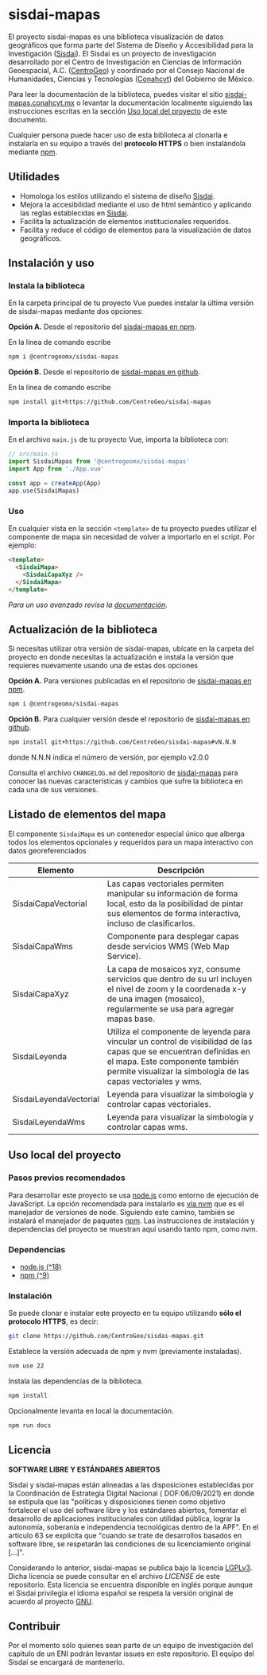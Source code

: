 # sisdai-mapas

El proyecto sisdai-mapas es una biblioteca visualización de datos geográficos
que forma parte del Sistema de Diseño y Accesibilidad para la Investigación
([Sisdai](https://sisdai.conahcyt.mx/)). El Sisdai es un proyecto de
investigación desarrollado por el Centro de Investigación en Ciencias de
Información Geoespacial, A.C. ([CentroGeo](https://www.centrogeo.org.mx/)) y
coordinado por el Consejo Nacional de Humanidades, Ciencias y Tecnologías
([Conahcyt](https://conahcyt.mx)) del Gobierno de México.

Para leer la documentación de la biblioteca, puedes visitar el sitio
[sisdai-mapas.conahcyt.mx](https://sisdai-mapas.conahcyt.mx) o levantar la
documentación localmente siguiendo las instrucciones escritas en la sección
[Uso local del proyecto](#uso-local-del-proyecto) de este documento.

Cualquier persona puede hacer uso de esta biblioteca al clonarla e instalarla en
su equipo a través del **protocolo HTTPS** o bien instalándola mediante
[npm](https://www.npmjs.com/~centrogeomx).

## Utilidades

- Homologa los estilos utilizando el sistema de diseño
  [Sisdai](https://sisdai.conahcyt.mx).
- Mejora la accesibilidad mediante el uso de html semántico y aplicando las
  reglas establecidas en [Sisdai](https://sisdai.conahcyt.mx).
- Facilita la actualización de elementos institucionales requeridos.
- Facilita y reduce el código de elementos para la visualización de datos
  geográficos.

## Instalación y uso

### Instala la biblioteca

En la carpeta principal de tu proyecto Vue puedes instalar la última versión de
sisdai-mapas mediante dos opciones:

**Opción A.** Desde el repositorio del
[sisdai-mapas en npm](https://www.npmjs.com/package/@centrogeomx/sisdai-mapas).

En la línea de comando escribe

```bash
npm i @centrogeomx/sisdai-mapas
```

**Opción B.** Desde el repositorio de
[sisdai-mapas en github](https://github.com/CentroGeo/sisdai-mapas).

En la línea de comando escribe

```bash
npm install git+https://github.com/CentroGeo/sisdai-mapas
```

### Importa la biblioteca

En el archivo `main.js` de tu proyecto Vue, importa la biblioteca con:

```javascript
// src/main.js
import SisdaiMapas from '@centrogeomx/sisdai-mapas'
import App from './App.vue'

const app = createApp(App)
app.use(SisdaiMapas)
```

### Uso

En cualquier vista en la sección `<template>` de tu proyecto puedes utilizar el
componente de mapa sin necesidad de volver a importarlo en el script. Por
ejemplo:

```html
<template>
  <SisdaiMapa>
    <SisdaiCapaXyz />
  </SisdaiMapa>
</template>
```

_Para un uso avanzado revisa la
[documentación](https://sisdai-mapas.conahcyt.mx)._

## Actualización de la biblioteca

Si necesitas utilizar otra versión de sisdai-mapas, ubícate en la carpeta del
proyecto en donde necesitas la actualización e instala la versión que requieres
nuevamente usando una de estas dos opciones

**Opción A.** Para versiones publicadas en el repositorio de
[sisdai-mapas en npm](https://www.npmjs.com/package/@centrogeomx/sisdai-mapas).

```bash
npm i @centrogeomx/sisdai-mapas
```

**Opción B.** Para cualquier versión desde el repositorio de
[sisdai-mapas en github](https://github.com/CentroGeo/sisdai-mapas).

```bash
npm install git+https://github.com/CentroGeo/sisdai-mapas#vN.N.N
```

donde N.N.N indica el número de versión, por ejemplo v2.0.0

Consulta el archivo `CHANGELOG.md` del repositorio de
[sisdai-mapas](https://github.com/CentroGeo/sisdai-mapas) para conocer las
nuevas características y cambios que sufre la biblioteca en cada una de sus
versiones.

## Listado de elementos del mapa

El componente `SisdaiMapa` es un contenedor especial único que alberga todos los
elementos opcionales y requeridos para un mapa interactivo con datos
georeferenciados

| Elemento               | Descripción                                                                                                                                                                                                            |
| ---------------------- | ---------------------------------------------------------------------------------------------------------------------------------------------------------------------------------------------------------------------- |
| SisdaiCapaVectorial    | Las capas vectoriales permiten manipular su información de forma local, esto da la posibilidad de pintar sus elementos de forma interactiva, incluso de clasificarlos.                                                 |
| SisdaiCapaWms          | Componente para desplegar capas desde servicios WMS (Web Map Service).                                                                                                                                                 |
| SisdaiCapaXyz          | La capa de mosaicos xyz, consume servicios que dentro de su url incluyen el nivel de zoom y la coordenada x-y de una imagen (mosaico), regularmente se usa para agregar mapas base.                                    |
| SisdaiLeyenda          | Utiliza el componente de leyenda para vincular un control de visibilidad de las capas que se encuentran definidas en el mapa. Este componente también permite visualizar la simbología de las capas vectoriales y wms. |
| SisdaiLeyendaVectorial | Leyenda para visualizar la simbología y controlar capas vectoriales.                                                                                                                                                   |
| SisdaiLeyendaWms       | Leyenda para visualizar la simbología y controlar capas wms.                                                                                                                                                           |

## Uso local del proyecto

### Pasos previos recomendados

Para desarrollar este proyecto se usa [node.js](https://nodejs.org/en) como
entorno de ejecución de JavaScript. La opción recomendada para instalarlo es
[vía nvm](https://github.com/nvm-sh/nvm) que es el manejador de versiones de
node. Siguiendo este camino, también se instalará el manejador de paquetes
[npm](https://www.npmjs.com/). Las instrucciones de instalación y dependencias
del proyecto se muestran aquí usando tanto npm, como nvm.

### Dependencias

- [node.js (^18)](https://nodejs.org/en/download/)
- [npm (^9)](https://www.npmjs.com/get-npm)

### Instalación

Se puede clonar e instalar este proyecto en tu equipo utilizando **sólo el
protocolo HTTPS**, es decir:

```bash
git clone https://github.com/CentroGeo/sisdai-mapas.git
```

Establece la versión adecuada de npm y nvm (previamente instaladas).

```bash
nvm use 22
```

Instala las dependencias de la biblioteca.

```sh
npm install
```

Opcionalmente levanta en local la documentación.

```bash
npm run docs
```

## Licencia

**SOFTWARE LIBRE Y ESTÁNDARES ABIERTOS**

Sisdai y sisdai-mapas están alineadas a las disposiciones establecidas por la
Coordinación de Estrategia Digital Nacional ( DOF:06/09/2021) en donde se
estipula que las "políticas y disposiciones tienen como objetivo fortalecer el
uso del software libre y los estándares abiertos, fomentar el desarrollo de
aplicaciones institucionales con utilidad pública, lograr la autonomía,
soberanía e independencia tecnológicas dentro de la APF". En el artículo 63 se
explicita que "cuando se trate de desarrollos basados en software libre, se
respetarán las condiciones de su licenciamiento original [...]".

Considerando lo anterior, sisdai-mapas se publica bajo la licencia
[LGPLv3](https://www.gnu.org/licenses/lgpl-3.0.html). Dicha licencia se puede
consultar en el archivo _LICENSE_ de este repositorio. Esta licencia se
encuentra disponible en inglés porque aunque el Sisdai privilegia el idioma
español se respeta la versión original de acuerdo al proyecto
[GNU](https://www.gnu.org/licenses/licenses.html).

## Contribuir

Por el momento sólo quienes sean parte de un equipo de investigación del
capítulo de un ENI podrán levantar issues en este repositorio. El equipo del
Sisdai se encargará de mantenerlo.
